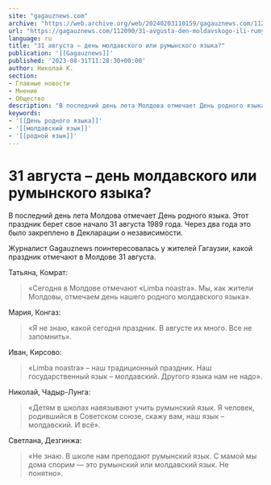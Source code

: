 ```yaml
---
site: "gagauznews.com"
archive: "https://web.archive.org/web/20240203110159/gagauznews.com/112090/31-avgusta-den-moldavskogo-ili-rumynskogo-yazyka.html"
url: "https://gagauznews.com/112090/31-avgusta-den-moldavskogo-ili-rumynskogo-yazyka.html"
language: ru
title: "31 августа – день молдавского или румынского языка?"
publication: '[[Gagauznews]]'
published: '2023-08-31T11:28:30+00:00'
author: Николай К.
section:
- Главные новости
- Мнение
- Общество
description: "В последний день лета Молдова отмечает День родного языка. Этот праздник берет свое начало 31 августа 1989 года. Через два года это было закреплено в Декларации о независимости. Журналист Gagauznews поинтересовалась у жителей Гагаузии, какой праздник отмечают в Молдове 31 августа. Татьяна, Комрат: «Сегодня в Молдове отмечают «Limba noastra». Мы, как жители Молдовы, отмечаем день нашего родного молдавского языка». Мария, Конгаз: «Я не знаю, какой сегодня праздник. В августе их много. Все не запомнить». Иван, Кирсово: «Limba noastra» – наш традиционный праздник. Наш государственный язык – молдавский. Другого языка нам не надо». Николай, Чадыр-Лунга: «Детям в школах навязывают учить румынский […]"
keywords:
- '[[День родного языка]]'
- '[[молдавский язык]]'
- '[[родной язык]]'
---
```


# 31 августа – день молдавского или румынского языка?

В последний день лета Молдова отмечает День родного языка. Этот праздник берет свое начало 31 августа 1989 года. Через два года это было закреплено в Декларации о независимости.

Журналист Gagauznews поинтересовалась у жителей Гагаузии, какой праздник отмечают в Молдове 31 августа.

Татьяна, Комрат:

> «Сегодня в Молдове отмечают «Limba noastra». Мы, как жители Молдовы, отмечаем день нашего родного молдавского языка».

Мария, Конгаз:

> «Я не знаю, какой сегодня праздник. В августе их много. Все не запомнить».

Иван, Кирсово:

> «Limba noastra» – наш традиционный праздник. Наш государственный язык – молдавский. Другого языка нам не надо».

Николай, Чадыр-Лунга:

> «Детям в школах навязывают учить румынский язык. Я человек, родившийся в Советском союзе, скажу вам, наш язык – молдавский. И всё».

Светлана, Дезгинжа:

> «Не знаю. В школе нам преподают румынский язык. С мамой мы дома спорим — это румынский или молдавский язык. Не понятно».